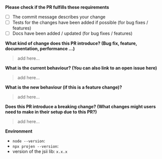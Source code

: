 
**Please check if the PR fulfills these requirements**
- [ ] The commit message describes your change
- [ ] Tests for the changes have been added if possible (for bug fixes / features)
- [ ] Docs have been added / updated (for bug fixes / features)

**What kind of change does this PR introduce? (Bug fix, feature, documentation, performance ...)**
> add here...

**What is the current behaviour? (You can also link to an open issue here)**
> add here...

**What is the new behaviour (if this is a feature change)?**
> add here...

**Does this PR introduce a breaking change? (What changes might users need to make in their setup due to this PR?)**
> add here...

**Environment**
- `node --version`:
- `npx projen --version`:
- version of the jsii lib: `x.x.x`
  